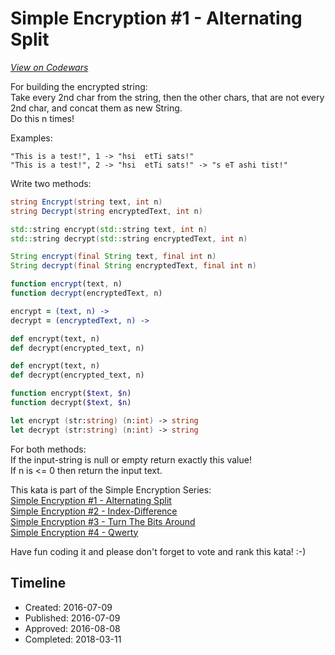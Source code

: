 # Simple Encryption #1 - Alternating Split
[*View on Codewars*](https://www.codewars.com/kata/simple-encryption-number-1-alternating-split)

For building the encrypted string:<br/>Take every 2nd char from the string, then the other chars, that are not every 2nd char, and concat them as new String.<br/>
Do this n times!

Examples:
```
"This is a test!", 1 -> "hsi  etTi sats!"
"This is a test!", 2 -> "hsi  etTi sats!" -> "s eT ashi tist!"
```

Write two methods:
```csharp
string Encrypt(string text, int n)
string Decrypt(string encryptedText, int n)
```
```cpp
std::string encrypt(std::string text, int n)
std::string decrypt(std::string encryptedText, int n)
```
```java
String encrypt(final String text, final int n)
String decrypt(final String encryptedText, final int n)
```
```javascript
function encrypt(text, n)
function decrypt(encryptedText, n)
```
```coffeescript
encrypt = (text, n) ->
decrypt = (encryptedText, n) ->
```
```python
def encrypt(text, n)
def decrypt(encrypted_text, n)
```
```ruby
def encrypt(text, n)
def decrypt(encrypted_text, n)
```
```php
function encrypt($text, $n) 
function decrypt($text, $n)
```

```Fsharp
let encrypt (str:string) (n:int) -> string
let decrypt (str:string) (n:int) -> string
```

For both methods:<br/>
If the input-string is null or empty return exactly this value!<br/>
If n is <= 0 then return the input text.<br/>

This kata is part of the Simple Encryption Series:<br>
<a href="https://www.codewars.com/kata/simple-encryption-number-1-alternating-split" taget=_blank>Simple Encryption #1 - Alternating Split</a><br>
<a href="https://www.codewars.com/kata/simple-encryption-number-2-index-difference" taget=_blank>Simple Encryption #2 - Index-Difference</a><br>
<a href="https://www.codewars.com/kata/simple-encryption-number-3-turn-the-bits-around" taget=_blank>Simple Encryption #3 - Turn The Bits Around</a><br>
<a href="https://www.codewars.com/kata/simple-encryption-number-4-qwerty" taget=_blank>Simple Encryption #4 - Qwerty</a><br>

Have fun coding it and please don't forget to vote and rank this kata! :-)

## Timeline
- Created: 2016-07-09
- Published: 2016-07-09
- Approved: 2016-08-08
- Completed: 2018-03-11
